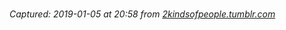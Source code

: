 # 

_Captured: 2019-01-05 at 20:58 from [2kindsofpeople.tumblr.com](https://2kindsofpeople.tumblr.com/)_


